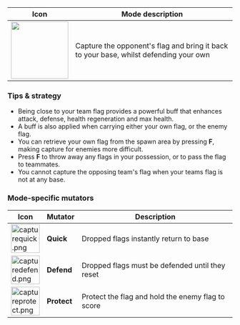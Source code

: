
| Icon | Mode description |
|-|-|
| <img src="../images/modes/capture.png" width="128px"/> | Capture the opponent's flag and bring it back to your base, whilst defending your own |

### Tips & strategy

-   Being close to your team flag provides a powerful buff that enhances attack, defense, health regeneration and max health.
-   A buff is also applied when carrying either your own flag, or the enemy flag.
-   You can retrieve your own flag from the spawn area by pressing **F**, making capture for enemies more difficult.
-   Press **F** to throw away any flags in your possession, or to pass the flag to teammates.
-   You cannot capture the opposing team's flag when your teams flag is not at any base.

### Mode-specific mutators

| Icon | Mutator | Description |
|-|-|-|
| <img src="../images/modes/capturequick.png" title="capturequick.png" alt="capturequick.png" width="64" /> | **Quick** | Dropped flags instantly return to base |
| <img src="../images/modes/capturedefend.png" title="capturedefend.png" alt="capturedefend.png" width="64" /> | **Defend** | Dropped flags must be defended until they reset |
| <img src="../images/modes/captureprotect.png" title="captureprotect.png" alt="captureprotect.png" width="64" /> | **Protect** | Protect the flag and hold the enemy flag to score |
